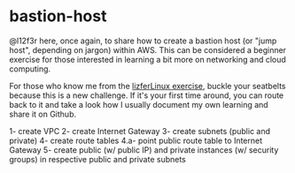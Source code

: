 # bastion-host

@l12f3r here, once again, to share how to create a bastion host (or "jump host", depending on jargon) within AWS. This can be considered a beginner exercise for those interested in learning a bit more on networking and cloud computing.

For those who know me from the [lizferLinux exercise](https://github.com/l12f3r/lizferLinux), buckle your seatbelts because this is a new challenge. If it's your first time around, you can route back to it and take a look how I usually document my own learning and share it on Github.

1- create VPC
2- create Internet Gateway
3- create subnets (public and private)
4- create route tables
	4.a- point public route table to Internet Gateway
5- create public (w/ public IP) and private instances (w/ security groups) in respective public and private subnets
